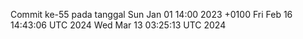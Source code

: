 Commit ke-55 pada tanggal Sun Jan 01 14:00 2023 +0100
Fri Feb 16 14:43:06 UTC 2024
Wed Mar 13 03:25:13 UTC 2024
